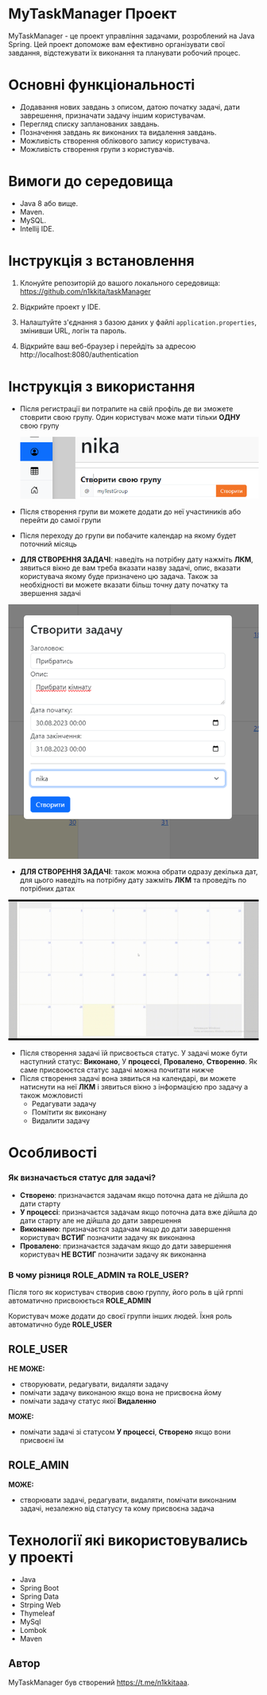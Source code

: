 # MyTaskManager Проект


MyTaskManager - це проект управління задачами, розроблений на Java Spring. Цей проект допоможе вам ефективно організувати свої завдання, відстежувати їх виконання та планувати робочий процес.

# Основні функціональності

- Додавання нових завдань з описом, датою початку задачі, дати заврешення, призначати задачу іншим користувачам.
- Перегляд списку запланованих завдань.
- Позначення завдань як виконаних та видалення завдань.
- Можливість створення облікового запису користувача.
- Можливість створення групи з користувачів.

# Вимоги до середовища

- Java 8 або вище.
- Maven.
- MySQL.
- Intellij IDE.

# Інструкція з встановлення

1. Клонуйте репозиторій до вашого локального середовища: https://github.com/n1kkita/taskManager

2. Відкрийте проект у IDE.

3. Налаштуйте з'єднання з базою даних у файлі `application.properties`, змінивши URL, логін та пароль.

6. Відкрийте ваш веб-браузер і перейдіть за адресою http://localhost:8080/authentication

# Інструкція з використання
- Після регистрації ви потрапите на свій профіль де ви зможете стоврити свою групу. Один користувач може мати тільки **ОДНУ** свою групу


  ![CreateGroup](tutorial/tutorial_create_group.png)

  
- Після створення групи ви можете додати до неї участиників або перейти до самої групи
- Після переходу до групи ви побачите календар на якому будет поточний місяць
- **ДЛЯ СТВОРЕННЯ ЗАДАЧІ**: наведіть на потрібну дату нажміть **ЛКМ**, зявиться вікно де вам треба вказати назву задачі, опис, вказати користувача якому буде призначено цю задача. Також за необхідності ви можете вказати більш  точну дату початку та звершення задачі


![CreateGroup](tutorial/tutorial_create_task.png) 



- **ДЛЯ СТВОРЕННЯ ЗАДАЧІ**: також можна обрати одразу декілька дат, для цього наведіть на потрібну дату зажміть **ЛКМ** та проведіть по потрібних датах

![CreateGroup](tutorial/tutorial_create_task_v2.gif) 
  
- Після створення задачі їй присвоється статус. У задачі може бути наступний статус: **Виконано**, У **процессі**, **Провалено**, **Створенно**. Як саме присвоюєтся статус задачі можна почитати нижче
- Після створення задачі вона зявиться на календарі, ви можете натиснути на неї **ЛКМ** і зявиться вікно з інформацією про задачу а також можловисті
  - Редагувати задачу
  - Помітити як виконану
  - Видалити задачу 

# Особливості

### Як визначається статус для задачі?

- **Створено**: призначаєтся задачам якщо поточна дата не дійшла до дати старту
- **У процессі**: призначаєтся задачам якщо поточна дата вже дійшла до дати старту але не дійшла до дати заврешення
- **Виконанно**: призначаєтся задачам якщо до дати завершення користувач **ВСТИГ** позначити задачу як виконанна
- **Провалено**: призначаєтся задачам якщо до дати завершення користувач **НЕ ВСТИГ** позначити задачу як виконанна
  
### В чому різниця ROLE_ADMIN та ROLE_USER?
Після того як користувач створив свою группу, його роль в цій грппі автоматично присвоюється **ROLE_ADMIN**

Користувач може додати до своєї группи інших людей. Їхня роль автоматично буде **ROLE_USER**

## ROLE_USER
**НЕ МОЖЕ:**
  - створуювати, редагувати, видаляти задачу
  - помічати задачу виконаною якщо вона не присвоєна йому
  - помічати задачу статус якої **Видаленно**

**МОЖЕ:**
  - помічати задачі зі статусом **У процессі**, **Створено** якщо вони присвоєні їм

## ROLE_AMIN
**МОЖЕ:**
  - створювати задачі, редагувати, видаляти, помічати виконаним задачі, незалежно від статусу та кому присвоєна задача

# Технології які використовувались у проекті
- Java
- Spring Boot
- Spring Data
- Strping Web
- Thymeleaf
- MySql
- Lombok
- Maven

## Автор
MyTaskManager був створений https://t.me/n1kkitaaa.
